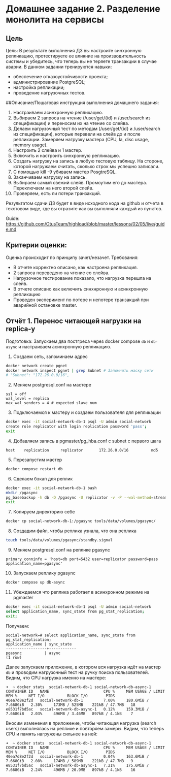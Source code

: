 # Домашнее задание 2. Разделение монолита на сервисы

## Цель
Цель:
В результате выполнения ДЗ вы настроите синхронную репликацию, протестируете ее влияние на производительность системы и убедитесь, что теперь вы не теряете транзакции в случае аварии.
В данном задании тренируются навыки:
- обеспечение отказоустойчивости проекта;
- администрирование PostgreSQL;
- настройка репликации;
- проведение нагрузочных тестов.

##Описание/Пошаговая инструкция выполнения домашнего задания:
1. Настраиваем асинхронную репликацию.
2. Выбираем 2 запроса на чтение (/user/get/{id} и /user/search из спецификации) и переносим их на чтение со слейва.
3. Делаем нагрузочный тест по методам (/user/get/{id} и /user/search из спецификации), которые перевели на слейв до и после репликации. Замеряем нагрузку мастера (CPU, la, disc usage, memory usage).
4. Настроить 2 слейва и 1 мастер.
5. Включить и настроить синхронную репликацию.
6. Создать нагрузку на запись в любую тестовую таблицу. На стороне, которой нагружаем считать, сколько строк мы успешно записали.
7. С помощью kill -9 убиваем мастер PosgtreSQL.
8. Заканчиваем нагрузку на запись.
9. Выбираем самый свежий слейв. Промоутим его до мастера. Переключаем на него второй слейв.
10. Проверяем, есть ли потери транзакций.
 
Результатом сдачи ДЗ будет в виде исходного кода на github и отчета в текстовом виде, где вы отразите как вы выполняли каждый из пунктов.

Guide: https://github.com/OtusTeam/highload/blob/master/lessons/02/05/live/guide.md

## Критерии оценки:
Оценка происходит по принципу зачет/незачет.
Требования:
- В отчете корректно описано, как настроена репликация.
- 2 запроса переведено на чтение со слейва.
- Нагрузочное тестирование показало, что нагрузка перешла на слейв.
- В отчете описано как включить синхнронную и асинхронную репликацию
- Проведен эксперимент по потере и непотере транзакций при аварийной остановке master.

## Отчёт 1. Перенос читающей нагрузки на replica-у
Подготовка: Запускаем два постгреса через docker compose `db` и `db-async` и настраиваем асинхронную репликацию.

1. Создаем сеть, запоминаем адрес
```bash
docker network create pgnet
docker network inspect pgnet | grep Subnet # Запомнить маску сети
# "Subnet": "172.26.0.0/16",
```
2. Меняем postgresql.conf на мастере
```
ssl = off
wal_level = replica
max_wal_senders = 4 # expected slave num
```

3. Подключаемся к мастеру и создаем пользователя для репликации
```bash
docker exec -it social-network-db-1 psql -U admin social-network
create role replicator with login replication password 'pass';
exit
```

4. Добавляем запись в pgmaster/pg_hba.conf с subnet с первого шага
```
host    replication     replicator       172.26.0.0/16          md5
```

5. Перезапустим мастер
```bash
docker compose restart db
```

6. Сделаем бэкап для реплик
```bash
docker exec -it social-network-db-1 bash
mkdir /pgasync
pg_basebackup -h db -D /pgasync -U replicator -v -P --wal-method=stream
exit
```

7. Копируем директорию себе
```bash
docker cp social-network-db-1:/pgasync tools/data/volumes/pgasync/
```

8. Создадим файл, чтобы реплика узнала, что она реплика
```bash
touch tools/data/volumes/pgasync/standby.signal
```

9. Меняем postgresql.conf на реплике pgasync
```
primary_conninfo = 'host=db port=5432 user=replicator password=pass application_name=pgasync'
```

10. Запускаем реплику pgasync
```bash
docker compose up db-async
```

11. Убеждаемся что реплика работает в асинхронном режиме на pgmaster
```bash
docker exec -it social-network-db-1 psql -U admin social-network
select application_name, sync_state from pg_stat_replication;
exit;
```
Получаем:
```
social-network=# select application_name, sync_state from pg_stat_replication;
application_name | sync_state
------------------+------------
pgasync          | async
(1 row)
```

Далее запускаем приложение, в котором вся нагрузка идёт на мастер `db` и проводим нагрузочный тест на ручку поиска пользователей.
Видим, что CPU нагрузка именно на мастере:
```
➜  ~ docker stats  social-network-db-1 social-network-db-async-1
CONTAINER ID   NAME                        CPU %     MEM USAGE / LIMIT     MEM %     NET I/O          BLOCK I/O        PIDS
40ea7d8e2f2d   social-network-db-1         7.00%     180.6MiB / 7.668GiB   2.30%     173MB / 525MB    221kB / 47.7MB   18
e8531f7bd5ac   social-network-db-async-1   0.12%     159.3MiB / 7.668GiB   2.03%     496MB / 3.46MB   897kB / 4.1kB    7
```

Вносим изменения в приложение, чтобы читающая нагрузка (search users) выполнялась на реплике и повторяем замеры. Видим, что теперь CPU и память нагружены сильнее на ней:
```
➜  ~ docker stats  social-network-db-1 social-network-db-async-1
CONTAINER ID   NAME                        CPU %     MEM USAGE / LIMIT     MEM %     NET I/O          BLOCK I/O        PIDS
40ea7d8e2f2d   social-network-db-1         0.04%     163.6MiB / 7.668GiB   2.08%     174MB / 589MB    221kB / 47.7MB   9
e8531f7bd5ac   social-network-db-async-1   7.21%     175.6MiB / 7.668GiB   2.24%     496MB / 20.9MB   897kB / 4.1kB    16
```







